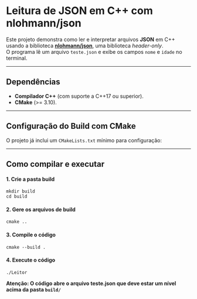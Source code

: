 # Leitura de JSON em C++ com nlohmann/json

Este projeto demonstra como ler e interpretar arquivos **JSON** em C++ usando a biblioteca **[nlohmann/json](https://github.com/nlohmann/json)**, uma biblioteca *header-only*.  
O programa lê um arquivo `teste.json` e exibe os campos `nome` e `idade` no terminal.

---

## Dependências

- **Compilador C++** (com suporte a C++17 ou superior).
- **CMake** (>= 3.10).

---

## Configuração do Build com CMake

O projeto já inclui um `CMakeLists.txt` mínimo para configuração:

---

## Como compilar e executar

#### 1. Crie a pasta build
~~~
mkdir build
cd build
~~~
#### 2. Gere os arquivos de build
~~~
cmake ..
~~~
#### 3. Compile o código
~~~
cmake --build .
~~~
#### 4. Execute o código
~~~
./Leitor
~~~

**Atenção: O código abre o arquivo teste.json que deve estar um nível acima da pasta `build/`**